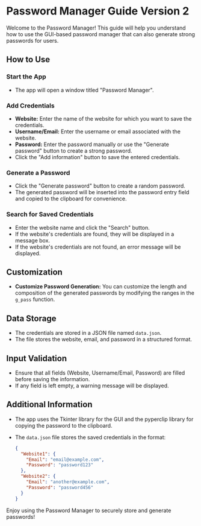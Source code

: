 # Password Manager Guide Version 2

Welcome to the Password Manager! This guide will help you understand how to use the GUI-based password manager that can also generate strong passwords for users.

## How to Use

### Start the App

- The app will open a window titled "Password Manager".

### Add Credentials

- **Website:** Enter the name of the website for which you want to save the credentials.
- **Username/Email:** Enter the username or email associated with the website.
- **Password:** Enter the password manually or use the "Generate password" button to create a strong password.
- Click the "Add information" button to save the entered credentials.

### Generate a Password

- Click the "Generate password" button to create a random password.
- The generated password will be inserted into the password entry field and copied to the clipboard for convenience.

### Search for Saved Credentials

- Enter the website name and click the "Search" button.
- If the website's credentials are found, they will be displayed in a message box.
- If the website's credentials are not found, an error message will be displayed.

## Customization

- **Customize Password Generation:** You can customize the length and composition of the generated passwords by modifying the ranges in the `g_pass` function.

## Data Storage

- The credentials are stored in a JSON file named `data.json`.
- The file stores the website, email, and password in a structured format.

## Input Validation

- Ensure that all fields (Website, Username/Email, Password) are filled before saving the information.
- If any field is left empty, a warning message will be displayed.

## Additional Information

- The app uses the Tkinter library for the GUI and the pyperclip library for copying the password to the clipboard.
- The `data.json` file stores the saved credentials in the format:

  ```json
  {
    "Website1": {
      "Email": "email@example.com",
      "Password": "password123"
    },
    "Website2": {
      "Email": "another@example.com",
      "Password": "password456"
    }
  }
  ```

Enjoy using the Password Manager to securely store and generate passwords!

